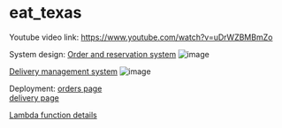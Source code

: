 # eat_texas
    
Youtube video link: https://www.youtube.com/watch?v=uDrWZBMBmZo

System design:
    [Order and reservation system](https://lucid.app/lucidchart/2d6fc8b7-ec23-4a56-9214-e12a74e61952/edit?viewport_loc=-4945%2C-1773%2C12537%2C7325%2C0_0&invitationId=inv_0095528a-1fb3-42a0-aedb-751954e37552)  ![image](https://github.com/sash7410/eat_texas/assets/40574545/91e0711f-7b03-4e6b-a18f-2f3d123f6794)
       
[Delivery management system](https://lucid.app/lucidchart/fdf32f98-2848-41d0-a753-924b5628c602/edit?viewport_loc=-645%2C-1585%2C5744%2C3356%2C0_0&invitationId=inv_898eabb4-eacb-4096-9ab9-02f73389bdda)
![image](https://github.com/sash7410/eat_texas/assets/40574545/2a75cbca-0e62-4042-b9e8-5319ad80e817)



Deployment:
    [orders page](https://kocavs.github.io/Cloud_Project/)                                                                                                                                                            
    [delivery page](https://kocavs.github.io/eat-nyc-delivery/)

[Lambda function details](https://docs.google.com/document/d/1x_vJZbfJCnK7_993TdxC9T-BCZxd4eyW_2rb1yBaw2k/edit?usp=sharing)




